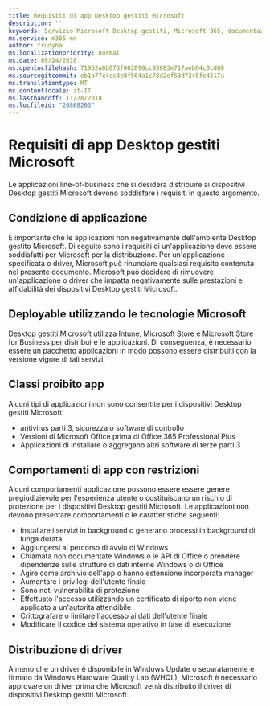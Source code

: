 ```yaml
---
title: Requisiti di app Desktop gestiti Microsoft
description: ''
keywords: Servizio Microsoft Desktop gestiti, Microsoft 365, documentazione
ms.service: m365-md
author: trudyha
ms.localizationpriority: normal
ms.date: 09/24/2018
ms.openlocfilehash: 71952a8b073f002890cc95883e717aeb04c0cd68
ms.sourcegitcommit: eb1a77e4cc4e8f564a1c78d2ef53d7245fe4517a
ms.translationtype: MT
ms.contentlocale: it-IT
ms.lasthandoff: 11/28/2018
ms.locfileid: "26868263"
---
```

# <a name="microsoft-managed-desktop-app-requirements"></a>Requisiti di app Desktop gestiti Microsoft

<!--This topic is the target for aka.ms/app-req. This is aka link is used from EA agreeement for MMD. do not delete.-->

<!--Application addendum -->
 
Le applicazioni line-of-business che si desidera distribuire ai dispositivi Desktop gestiti Microsoft devono soddisfare i requisiti in questo argomento. 

## <a name="application-condition"></a>Condizione di applicazione

È importante che le applicazioni non negativamente dell'ambiente Desktop gestito Microsoft. Di seguito sono i requisiti di un'applicazione deve essere soddisfatti per Microsoft per la distribuzione. Per un'applicazione specificata o driver, Microsoft può rinunciare qualsiasi requisito contenuta nel presente documento. Microsoft può decidere di rimuovere un'applicazione o driver che impatta negativamente sulle prestazioni e affidabilità dei dispositivi Desktop gestiti Microsoft.

## <a name="deployable-using-microsoft-technologies"></a>Deployable utilizzando le tecnologie Microsoft

Desktop gestiti Microsoft utilizza Intune, Microsoft Store e Microsoft Store for Business per distribuire le applicazioni. Di conseguenza, è necessario essere un pacchetto applicazioni in modo possono essere distribuiti con la versione vigore di tali servizi.

## <a name="prohibited-app-classes"></a>Classi proibito app

Alcuni tipi di applicazioni non sono consentite per i dispositivi Desktop gestiti Microsoft:
- antivirus parti 3, sicurezza o software di controllo
- Versioni di Microsoft Office prima di Office 365 Professional Plus
- Applicazioni di installare o aggregano altri software di terze parti 3

## <a name="restricted-app-behaviors"></a>Comportamenti di app con restrizioni

Alcuni comportamenti applicazione possono essere essere genere pregiudizievole per l'esperienza utente o costituiscano un rischio di protezione per i dispositivi Desktop gestiti Microsoft. Le applicazioni non devono presentare comportamenti o le caratteristiche seguenti: 
- Installare i servizi in background o generano processi in background di lunga durata
- Aggiungersi al percorso di avvio di Windows
- Chiamata non documentate Windows o le API di Office o prendere dipendenze sulle strutture di dati interne Windows o di Office
- Agire come archivio dell'app o hanno estensione incorporata manager
- Aumentare i privilegi dell'utente finale
- Sono noti vulnerabilità di protezione
- Effettuato l'accesso utilizzando un certificato di riporto non viene applicato a un'autorità attendibile
- Crittografare o limitare l'accesso ai dati dell'utente finale
- Modificare il codice del sistema operativo in fase di esecuzione

## <a name="driver-deployment"></a>Distribuzione di driver

A meno che un driver è disponibile in Windows Update o separatamente è firmato da Windows Hardware Quality Lab (WHQL), Microsoft è necessario approvare un driver prima che Microsoft verrà distribuito il driver di dispositivi Desktop gestiti Microsoft.